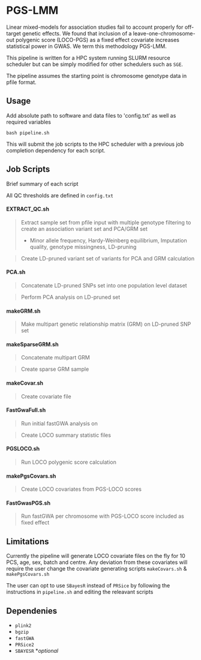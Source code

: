 # PGS-LMM
Linear mixed-models for association studies fail to account properly for off-target genetic effects. We found that inclusion of a leave-one-chromosome-out polygenic score (LOCO-PGS) as a fixed effect covariate increases statistical power in GWAS. We term this methodology PGS-LMM. 

This pipeline is written for a HPC system running SLURM resource scheduler but can be simply modified for other schedulers such as `SGE`.

The pipeline assumes the starting point is chromosome genotype data in pfile format. 

## Usage 
Add absolute path to software and data files to 'config.txt' as well as required variables 

`bash pipeline.sh`

This will submit the job scripts to the HPC scheduler with a previous job completion dependency for each script.

## Job Scripts
Brief summary of each script 

All QC thresholds are defined in `config.txt`

#### EXTRACT_QC.sh
> Extract sample set from pfile input with multiple genotype filtering to create an association variant set and PCA/GRM set 
> - Minor allele frequency, Hardy-Weinberg equilibrium, Imputation quality, genotype missingness, LD-pruning

> Create LD-pruned variant set of variants for PCA and GRM calculation

#### PCA.sh
> Concatenate LD-pruned SNPs set into one population level dataset

> Perform PCA analysis on LD-pruned set

#### makeGRM.sh
> Make multipart genetic relationship matrix (GRM) on LD-pruned SNP set

#### makeSparseGRM.sh
> Concatenate multipart GRM 

> Create sparse GRM sample

#### makeCovar.sh
> Create covariate file 

#### FastGwaFull.sh
> Run initial fastGWA analysis on 

> Create LOCO summary statistic files

#### PGSLOCO.sh
> Run LOCO polygenic score calculation

#### makePgsCovars.sh
> Create LOCO covariates from PGS-LOCO scores

#### FastGwasPGS.sh
> Run fastGWA per chromosome with PGS-LOCO score included as fixed effect

## Limitations
Currently the pipeline will generate LOCO covariate files on the fly for 10 PCS, age, sex, batch and centre. Any deviation from these covariates will require the user change the covariate generating scripts `makeCovars.sh` & `makePgsCovars.sh` 

The user can opt to use `SBayesR` instead of `PRSice` by following the instructions in `pipeline.sh` and editing the releavant scripts

## Dependenies 

- `plink2`
- `bgzip`
- `fastGWA`
- `PRSice2`
- `SBAYESR` **optional*

